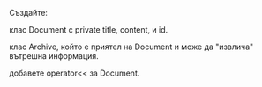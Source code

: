Създайте:

клас Document с private title, content, и id.

клас Archive, който е приятел на Document и може да "извлича" вътрешна информация.

добавете operator<< за Document.